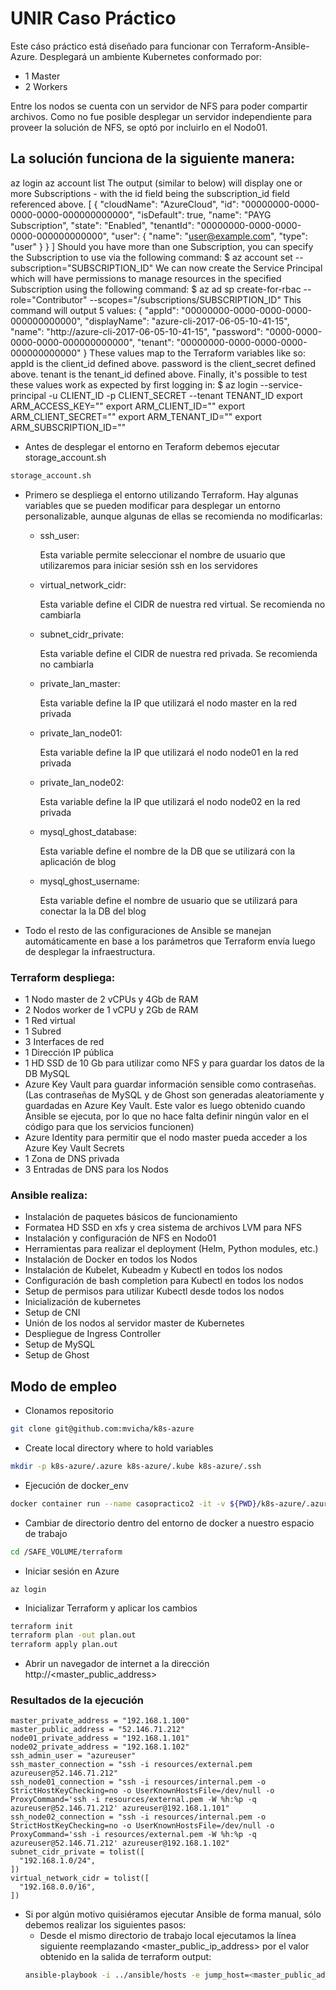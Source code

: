 # UNIR Caso Pr&aacute;ctico
Este c&aacute;so pr&aacute;ctico est&aacute; dise&ntilde;ado para funcionar con Terraform-Ansible-Azure. Desplegar&aacute; un ambiente Kubernetes conformado por:
  * 1 Master
  * 2 Workers

Entre los nodos se cuenta con un servidor de NFS para poder compartir archivos. Como no fue posible desplegar un servidor independiente para proveer la soluci&oacute;n de NFS, se opt&oacute; por incluirlo en el Nodo01.

## La soluci&oacute;n funciona de la siguiente manera:
az login
az account list
The output (similar to below) will display one or more Subscriptions - with the id field being the subscription_id field referenced above.
[
  {
    "cloudName": "AzureCloud",
    "id": "00000000-0000-0000-0000-000000000000",
    "isDefault": true,
    "name": "PAYG Subscription",
    "state": "Enabled",
    "tenantId": "00000000-0000-0000-0000-000000000000",
    "user": {
      "name": "user@example.com",
      "type": "user"
    }
  }
]
Should you have more than one Subscription, you can specify the Subscription to use via the following command:
$ az account set --subscription="SUBSCRIPTION_ID"
We can now create the Service Principal which will have permissions to manage resources in the specified Subscription using the following command:
$ az ad sp create-for-rbac --role="Contributor" --scopes="/subscriptions/SUBSCRIPTION_ID"
This command will output 5 values:
{
  "appId": "00000000-0000-0000-0000-000000000000",
  "displayName": "azure-cli-2017-06-05-10-41-15",
  "name": "http://azure-cli-2017-06-05-10-41-15",
  "password": "0000-0000-0000-0000-000000000000",
  "tenant": "00000000-0000-0000-0000-000000000000"
}
These values map to the Terraform variables like so:
appId is the client_id defined above.
password is the client_secret defined above.
tenant is the tenant_id defined above.
Finally, it's possible to test these values work as expected by first logging in:
$ az login --service-principal -u CLIENT_ID -p CLIENT_SECRET --tenant TENANT_ID
export ARM_ACCESS_KEY=""
export ARM_CLIENT_ID=""
export ARM_CLIENT_SECRET=""
export ARM_TENANT_ID=""
export ARM_SUBSCRIPTION_ID=""
  - Antes de desplegar el entorno en Teraform debemos ejecutar storage_account.sh
  ```bash
  storage_account.sh
  ```


  - Primero se despliega el entorno utilizando Terraform. Hay algunas variables que se pueden modificar para desplegar un entorno personalizable, aunque algunas de ellas se recomienda no modificarlas:
    * ssh_user:

      Esta variable permite seleccionar el nombre de usuario que utilizaremos para iniciar sesi&oacute;n ssh en los servidores

    * virtual_network_cidr:

      Esta variable define el CIDR de nuestra red virtual. Se recomienda no cambiarla

    * subnet_cidr_private:

      Esta variable define el CIDR de nuestra red privada. Se recomienda no cambiarla

    * private_lan_master:

      Esta variable define la IP que utilizar&aacute; el nodo master en la red privada

    * private_lan_node01:

      Esta variable define la IP que utilizar&aacute; el nodo node01 en la red privada

    * private_lan_node02:

      Esta variable define la IP que utilizar&aacute; el nodo node02 en la red privada

    * mysql_ghost_database:

      Esta variable define el nombre de la DB que se utilizar&aacute; con la aplicaci&oacute;n de blog

    * mysql_ghost_username:

      Esta variable define el nombre de usuario que se utilizar&aacute; para conectar la la DB del blog

  - Todo el resto de las configuraciones de Ansible se manejan autom&aacute;ticamente en base a los par&aacute;metros que Terraform env&iacute;a luego de desplegar la infraestructura.

### Terraform despliega:
  - 1 Nodo master de 2 vCPUs y 4Gb de RAM
  - 2 Nodos worker de 1 vCPU y 2Gb de RAM
  - 1 Red virtual
  - 1 Subred
  - 3 Interfaces de red
  - 1 Direcci&oacute;n IP p&uacute;blica
  - 1 HD SSD de 10 Gb para utilizar como NFS y para guardar los datos de la DB MySQL
  - Azure Key Vault para guardar informaci&oacute;n sensible como contrase&ntilde;as. (Las contrase&ntilde;as de MySQL y de Ghost son generadas aleatoriamente y guardadas en Azure Key Vault. Este valor es luego obtenido cuando Ansible se ejecuta, por lo que no hace falta definir ning&uacute;n valor en el c&oacute;digo para que los servicios funcionen)
  - Azure Identity para permitir que el nodo master pueda acceder a los Azure Key Vault Secrets
  - 1 Zona de DNS privada
  - 3 Entradas de DNS para los Nodos

### Ansible realiza:
  - Instalaci&oacute;n de paquetes b&aacute;sicos de funcionamiento
  - Formatea HD SSD en xfs y crea sistema de archivos LVM para NFS
  - Instalaci&oacute;n y configuraci&oacute;n de NFS en Nodo01
  - Herramientas para realizar el deployment (Helm, Python modules, etc.)
  - Instalaci&oacute;n de Docker en todos los Nodos
  - Instalaci&oacute;n de Kubelet, Kubeadm y Kubectl en todos los nodos
  - Configuraci&oacute;n de bash completion para Kubectl en todos los nodos
  - Setup de permisos para utilizar Kubectl desde todos los nodos
  - Inicializaci&oacute;n de kubernetes
  - Setup de CNI
  - Uni&oacute;n de los nodos al servidor master de Kubernetes
  - Despliegue de Ingress Controller
  - Setup de MySQL
  - Setup de Ghost

## Modo de empleo
  - Clonamos repositorio
  ```bash
  git clone git@github.com:mvicha/k8s-azure
  ```

  - Create local directory where to hold variables
  ```bash
  mkdir -p k8s-azure/.azure k8s-azure/.kube k8s-azure/.ssh
  ```

  - Ejecuci&oacute;n de docker_env
  ```bash
  docker container run --name casopractico2 -it -v ${PWD}/k8s-azure/.azure:/root/.azure -v ${PWD}/k8s-azure/.kube:/root/.kube -v ${PWD}/k8s-azure/.ssh:/root/.ssh -v ${PWD}/k8s-azure:/SAFE_VOLUME mvilla/casopractico2:latest /bin/bash
  ```

  - Cambiar de directorio dentro del entorno de docker a nuestro espacio de trabajo
  ```bash
  cd /SAFE_VOLUME/terraform
  ```

  - Iniciar sesi&oacute;n en Azure
  ```
  az login
  ```

  - Inicializar Terraform y aplicar los cambios
  ```bash
  terraform init
  terraform plan -out plan.out
  terraform apply plan.out
  ```

  - Abrir un navegador de internet a la direcci&oacute;n http://<master_public_address>

### Resultados de la ejecuci&oacute;n
```
master_private_address = "192.168.1.100"
master_public_address = "52.146.71.212"
node01_private_address = "192.168.1.101"
node02_private_address = "192.168.1.102"
ssh_admin_user = "azureuser"
ssh_master_connection = "ssh -i resources/external.pem azureuser@52.146.71.212"
ssh_node01_connection = "ssh -i resources/internal.pem -o StrictHostKeyChecking=no -o UserKnownHostsFile=/dev/null -o ProxyCommand='ssh -i resources/external.pem -W %h:%p -q azureuser@52.146.71.212' azureuser@192.168.1.101"
ssh_node02_connection = "ssh -i resources/internal.pem -o StrictHostKeyChecking=no -o UserKnownHostsFile=/dev/null -o ProxyCommand='ssh -i resources/external.pem -W %h:%p -q azureuser@52.146.71.212' azureuser@192.168.1.102"
subnet_cidr_private = tolist([
  "192.168.1.0/24",
])
virtual_network_cidr = tolist([
  "192.168.0.0/16",
])
```

* Si por alg&uacute;n motivo quisi&eacute;ramos ejecutar Ansible de forma manual, s&oacute;lo debemos realizar los siguientes pasos:
  - Desde el mismo directorio de trabajo local ejecutamos la l&iacute;nea siguiente reemplazando <master_public_ip_address> por el valor obtenido en la salida de terraform output:
  ```bash
  ansible-playbook -i ../ansible/hosts -e jump_host=<master_public_address> -e admin_user=azureuser -e subnet_cidr_private=192.168.1.0/24 -e private_lan_master=192.168.1.100 -e private_lan_node01=192.168.1.101 -e private_lan_node02=192.168.1.102 ../ansible/playbook.yml
  ```

